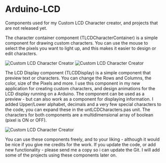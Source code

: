 # Arduino-LCD
Components used for my Custom LCD Character creator, and projects that are not released yet.

The character container component (TLCDCharacterContainer) is a simple component for drawing custom characters. You can use the mouse to select the pixels you want to light up, and this makes it easier to design or edit characters.

![Custom LCD Character Creator](https://erdesigns.eu/images/char_creator_1.png)
![Custom LCD Character Creator](https://erdesigns.eu/images/char_creator_2.png)

The LCD Display component (TLCDDisplay) is a simple component that preview text or characters. You can change the Rows and Columns, the color, size of the Pixels and more. I use this component in my new application for creating custom characters, and design animations for the LCD display running on a Arduino.
The component can be used as a preview - but can also work as a component for displaying information. I added Upper/Lower alphabet, decimals and a very few special characters to the code, you can expand these in the untLCDCharacters.pas unit. 
The characters for both components are a multidimensional array of boolean (pixel is ON or OFF).

![Custom LCD Character Creator](https://erdesigns.eu/images/char_creator_4.png)

You can use these components freely, and to your liking - although it would be nice if you give me credits for the work. If you update the code, or add new functionality - please send me a copy so i can update the Git. I will add some of the projects using these components later on.
